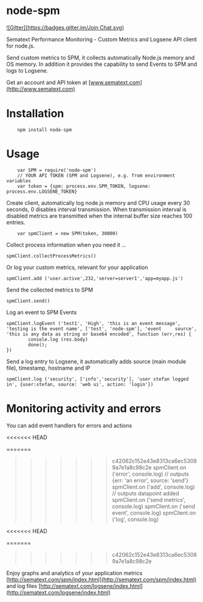 node-spm
========
[![Gitter](https://badges.gitter.im/Join Chat.svg)](https://gitter.im/megastef/node-spm?utm_source=badge&utm_medium=badge&utm_campaign=pr-badge&utm_content=badge)

Sematext Performance Monitoring - Custom Metrics and Logsene API client for node.js.

Send custom metrics to SPM, it collects automatically Node.js memory and OS memory.
In addition it provides the capability to send Events to SPM and logs to Logsene.

Get an account and API token at [www.sematext.com](http://www.sematext.com)

# Installation
```
    npm install node-spm
```

# Usage


```
    var SPM = require('node-spm')
    // YOUR API TOKEN (SPM and Logsene), e.g. from environment variables
    var token = {spm: process.env.SPM_TOKEN, logsene: process.env.LOGSENE_TOKEN}
```

Create client, automatically log node.js memory and CPU usage every 30 seconds, 0 disables interval transmission.
When transmission interval is disabled metrics are transmitted when the internal buffer size reaches 100 entries.

```
    var spmClient = new SPM(token, 30000)
```

Collect process information when you need it ...

    spmClient.collectProcessMetrics()

Or log your custom metrics, relevant for your application

    spmClient.add ('user.active',232,'server=server1','app=myapp.js')

Send the collected metrics to SPM

    spmClient.send()

Log an event to SPM Events

    spmClient.logEvent ('test1', 'High', 'this is an event message', 'testing is the event name', ['test', 'node-spm'], 'event     source', 'this is any data as string or base64 encoded', function (err,res) {
            console.log (res.body)
            done();
    })

Send a log entry to Logsene, it automatically adds source (main module file), timestamp, hostname and IP

    spmClient.log ('security', ['info','security'], 'user stefan logged in', {user:stefan, source: 'web ui', action: 'login'})


# Monitoring activity and errors

You can add event handlers for errors and actions

<<<<<<< HEAD


=======
>>>>>>> c42062c152e43e8313ca6ec53089a7e1a8c98c2e
    spmClient.on ('error', console.log)  // outputs {err: 'an error', source: 'send'}
    spmClient.on ('add', console.log) // outputs datapoint added
    spmClient.on ('send metrics', console.log)
    spmClient.on ('send event', console.log)
    spmClient.on ('log', console.log)

<<<<<<< HEAD

=======
>>>>>>> c42062c152e43e8313ca6ec53089a7e1a8c98c2e

Enjoy graphs and analytics of your application metrics  [http://sematext.com/spm/index.html](http://sematext.com/spm/index.html)
and log files [http://sematext.com/logsene/index.html](http://sematext.com/logsene/index.html)
